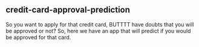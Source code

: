 ## credit-card-approval-prediction
So you want to apply for that credit card, BUTTTT have doubts that you will be approved or not? So, here we have an app that will predict if you would be approved for that card.